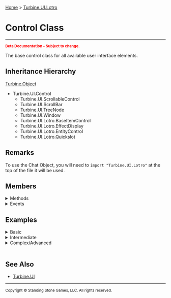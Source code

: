 <a href="index">Home</a> > <a href="turbine.ui.lotro">Turbine.UI.Lotro</a>

<h1>Control Class</h1>
<hr/>
<sub style="color:red; font-weight:bold">Beta Documentation - Subject to change.</sub>

The base control class for all available user interface elements.

## Inheritance Hierarchy
<a href="turbine.object">Turbine.Object</a>
* Turbine.UI.Control
	* Turbine.UI.ScrollableControl
	* Turbine.UI.ScrollBar
	* Turbine.UI.TreeNode
	* Turbine.UI.Window
	* Turbine.UI.Lotro.BaseItemControl
	* Turbine.UI.Lotro.EffectDisplay
	* Turbine.UI.Lotro.EntityControl
	* Turbine.UI.Lotro.Quickslot

## Remarks
To use the Chat Object, you will need to `import "Turbine.UI.Lotro"` at the top of the file it will be used.

## Members
<details>
<summary>Methods</summary>
	
| Name | Inherited | Description |
| --- | ---: | --- |
| Focus | | Request that the control take focus. |
| GetAllowDrop | | Gets if the control supports drop operations from drag and drop. |
| GetBackColor | | Gets the solid background color of the control. |
| GetBackColorBlendMode | | Gets the blend mode applied to the background color. |
| GetBackground | | Gets the background graphic of the control. |
| GetBlendMode | | Gets the blend mode applied to the background image. |
| GetControls | | Gets the list of child controls. |
| GetHeight | | Gets the height of the control. |
| GetLeft | | Gets the left coordinate of the control. |
| GetMousePosition | | Gets the mouse position relative to this control. |
| GetOpacity | | Gets the opacity of the window. |
| GetParent | | Gets the parent of the control. |
| GetPosition | | Gets the position of the control. |
| GetSize | | Gets the size of the control. |
| GetTop | | Gets the top coordinate of the window. |
| GetWantsKeyEvents | | Gets a flag indicating if the control wants to receive key events. |
| GetWantsUpdates | | Gets the flag indicating if the control wants to receive Update notifications |
| GetWidth | | Gets the width of the control. |
| GetZOrder | | Gets the Z ordering index of the control. |
| HasFocus | | Returns true if the control has focus. |
| IsAltKeyDown | | Test if the alt key is pressed. |
| IsControlKeyDown | | Test if the control key is pressed. |
| IsDisplayed | | Gets a flag indicating if the control is displayed. |
| IsEnabled | | Gets a flag indicating if the control is enabled. |
| IsMouseVisible | | Gets a flag indicating if the mouse will see this control. |
| IsShiftKeyDown | | Test if the shift key is pressed. |
| IsVisible | | Gets a flag indicating if the control is visible. |
| PointToClient | | Converts a coordinate from control space to screen space. |
| PointToScreen | | Converts a coordinate from control space to screen space. |
| SetAllowDrop | | Sets if the control supports drop operations from drag and drop. |
| SetBackColor | | Sets the background color of the control. |
| SetBackColorBlendMode | | Sets the blend mode applied to the background color. |
| SetBackground | | Sets the background image of the control. |
| SetBlendMode | | Sets the blend mode applied to the background image. |
| SetEnabled | | Sets a flag indicating if the control is enabled. |
| SetHeight | | Sets the height of the control. |
| SetLeft | | Sets the left coordinate of the window. |
| SetMouseVisible | | Gets a flag indicating if the mouse will see this control. |
| SetOpacity | | Sets the opacity of the window. |
| SetParent | | Sets the parent of the control. |
| SetPosition | | Sets the position of the control. |
| SetSize | | Sets the size of the control. |
| SetTop | | Sets the top coordinate of the window. |
| SetVisible | | Sets the visible flag of a control. |
| SetWantsKeyEvents | | Sets a flag indicating if the control wants to receive key events. |
| SetWantsUpdates | | Sets the flag indicating if the control wants the receive update notifications. |
| SetWidth | | Sets the width of the control. |
| SetZOrder | | Sets the Z order of the control. |

</details>

<details>
<summary>Events</summary>

| Name | Inherited | Description |
| --- | ---: | --- |
| DragDrop | | Event fired when a drag drop operation is completed. |
| DragEnter | | Event fired when a drag drop operation enters the control. |
| DragLeave | | Event fired when a drag drop operation leaves the control. |
| DragStart | | Event fired when a drag drop operation starts the control. |
| EnabledChanged | | Event fired when the enabled state of the control changes. |
| FocusGained | | Event fired when the control gains focus. |
| FocusLost | | Event fired when the control loses focus. |
| KeyDown | | Event fired when a key is pressed down. |
| KeyUp | | Event fired when a key is released. |
| MouseClick | | Event fired when a mouse button is clicked. |
| MouseDoubleClick | | Event fired when a mouse button is double clicked. |
| MouseDown | | Event fired when a mouse button is pressed. |
| MouseEnter | | Event fired when the mouse enters the control. |
| MouseHover | | Event fired when the mouse is hovering over the control. |
| MouseLeave | | Event fired when the mouse leaves the control. |
| MouseMove | | Event fired when the mouse moves. |
| MouseUp | | Event fired when a mouse button is released. |
| MouseWheel | | Event fired when a mouse wheel moves. |
| PositionChanged | | Event fired when the position of the control changes. |
| SizeChanged | | Event fired when the size of the control changes. |
| Update | | Event fired every frame when WantsUpdates is enabled. |
| VisibleChanged | | Event fired when the visible state of the control changes. | 

</details>

## Examples
<details><summary>Basic</summary>

** Coming Soon **
```lua
```

</details>

<details><summary>Intermediate</summary>

** Coming Soon **
```lua
```

</details>

<details><summary>Complex/Advanced</summary>

** Coming Soon **
```lua
```

</details>
<br/>

## See Also
- <a href="turbine.ui">Turbine.UI</a>

<hr/>
<sub>Copyright &copy; Standing Stone Games, LLC.  All rights reserved.</sub>
